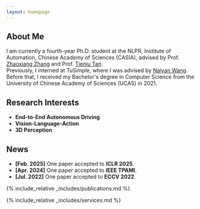```yaml
---
layout: homepage
---
```


## About Me

I am currently a fourth-year Ph.D. student at the NLPR, Institute of Automation, Chinese Academy of Sciences (CASIA), advised by Prof. [Zhaoxiang Zhang](https://zhaoxiangzhang.net/) and Prof. [Tieniu Tan](https://scholar.google.com/citations?user=W-FGd_UAAAAJ&hl=en).  
Previously, I interned at TuSimple, where I was advised by [Naiyan Wang](https://winsty.net/).  
Before that, I received my Bachelor's degree in Computer Science from the University of Chinese Academy of Sciences (UCAS) in 2021.

## Research Interests

- **End-to-End Autonomous Driving**  
- **Vision-Language-Action**  
- **3D Perception**

## News

- **[Feb. 2025]** One paper accepted to **ICLR 2025**.  
- **[Apr. 2024]** One paper accepted to **IEEE TPAMI**.  
- **[Jul. 2022]** One paper accepted to **ECCV 2022**.

{% include_relative _includes/publications.md %}

{% include_relative _includes/services.md %}
